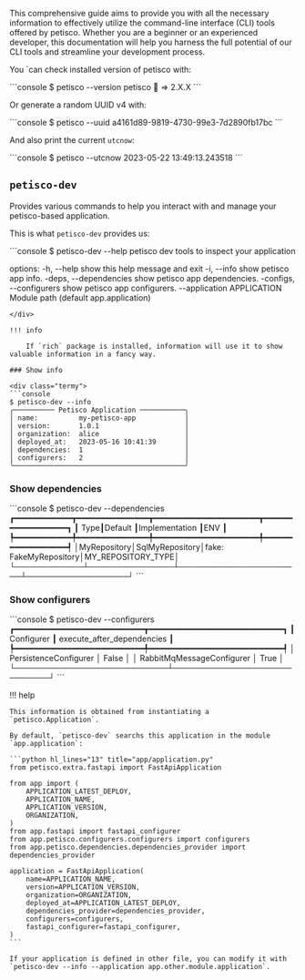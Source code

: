 This comprehensive guide aims to provide you with all the necessary information to effectively utilize the command-line 
interface (CLI) tools offered by petisco. Whether you are a beginner or an experienced developer, this documentation 
will help you harness the full potential of our CLI tools and streamline your development process.


You `can check installed version of petisco with:

<div class="termy">
```console
$ petisco --version
petisco 🍪 => 2.X.X
```
</div>

Or generate a random UUID v4 with:

<div class="termy">
```console
$ petisco --uuid
a4161d89-9819-4730-99e3-7d2890fb17bc
```
</div>

And also print the current `utcnow`:

<div class="termy">
```console
$ petisco --utcnow
2023-05-22 13:49:13.243518
```
</div>

## `petisco-dev`

Provides various commands to help you interact with and manage your petisco-based application.

This is what `petisco-dev` provides us:

<div class="termy">
```console
$ petisco-dev --help
petisco dev tools to inspect your application

options:
  -h, --help            show this help message and exit
  -i, --info            show petisco app info.
  -deps, --dependencies
                        show petisco app dependencies.
  -configs, --configurers
                        show petisco app configurers.
  --application APPLICATION
                        Module path (default app.application)
```
</div>

!!! info

    If `rich` package is installed, information will use it to show valuable information in a fancy way.

### Show info

<div class="termy">
```console
$ petisco-dev --info
╭────────── Petisco Application ───────────╮
│ name:          my-petisco-app            │
│ version:       1.0.1                     │
│ organization:  alice                     │
│ deployed_at:   2023-05-16 10:41:39       │
│ dependencies:  1                         │
│ configurers:   2                         │
╰──────────────────────────────────────────╯
```
</div>


### Show dependencies

<div class="termy">
```console
$ petisco-dev --dependencies
┏━━━━━━━━━━━━┳━━━━━━━━━━━━━━━┳━━━━━━━━━━━━━━━━━━━━━━┳━━━━━━━━━━━━━━━━━━┓
┃        Type┃Default        ┃Implementation        ┃ENV               ┃
┡━━━━━━━━━━━━╇━━━━━━━━━━━━━━━╇━━━━━━━━━━━━━━━━━━━━━━╇━━━━━━━━━━━━━━━━━━┩
│MyRepository│SqlMyRepository│fake: FakeMyRepository│MY_REPOSITORY_TYPE│
└────────────┴───────────────┴──────────────────────┴──────────────────┘
```
</div>

### Show configurers

<div class="termy">
```console
$ petisco-dev --configurers
┏━━━━━━━━━━━━━━━━━━━━━━━━━━━┳━━━━━━━━━━━━━━━━━━━━━━━━━━━━┓
┃                Configurer ┃ execute_after_dependencies ┃
┡━━━━━━━━━━━━━━━━━━━━━━━━━━━╇━━━━━━━━━━━━━━━━━━━━━━━━━━━━┩
│     PersistenceConfigurer │           False            │
│ RabbitMqMessageConfigurer │            True            │
└───────────────────────────┴────────────────────────────┘
```
</div>

!!! help

    This information is obtained from instantiating a `petisco.Application`.

    By default, `petisco-dev` searchs this application in the module `app.application`:

    ```python hl_lines="13" title="app/application.py"
    from petisco.extra.fastapi import FastApiApplication

    from app import (
        APPLICATION_LATEST_DEPLOY,
        APPLICATION_NAME,
        APPLICATION_VERSION,
        ORGANIZATION,
    )
    from app.fastapi import fastapi_configurer
    from app.petisco.configurers.configurers import configurers
    from app.petisco.dependencies.dependencies_provider import dependencies_provider
    
    application = FastApiApplication(
        name=APPLICATION_NAME,
        version=APPLICATION_VERSION,
        organization=ORGANIZATION,
        deployed_at=APPLICATION_LATEST_DEPLOY,
        dependencies_provider=dependencies_provider,
        configurers=configurers,
        fastapi_configurer=fastapi_configurer,
    )
    ```
    
    If your application is defined in other file, you can modify it with `petisco-dev --info --application app.other.module.application`. 
    

